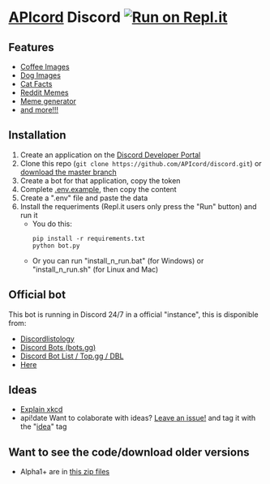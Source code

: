 # [API](https://en.wikipedia.org/wiki/API)[cord](https://en.wikipedia.org/wiki/Discord_(software)) Discord [![Run on Repl.it](https://repl.it/badge/github/APIcord/discord)](https://repl.it/github/APIcord/discord)
## Features
- [Coffee Images](https://coffee.alexflipnote.dev)
- [Dog Images](https://dog.ceo/dog-api)
- [Cat Facts](https://catfact.ninja)
- [Reddit Memes](https://github.com/R3l3ntl3ss/Meme_Api)
- [Meme generator](https://memegen.link)
- [and more!!!](https://some-random-api.ml)

## Installation
1. Create an application on the [Discord Developer Portal](https://discord.com/developers)
2. Clone this repo (`git clone https://github.com/APIcord/discord.git`) or [download the master branch](https://github.com/APIcord/discord/archive/master.zip)
2. Create a bot for that application, copy the token
3. Complete [.env.example](.env.example), then copy the content
4. Create a ".env" file and paste the data
5. Install the requeriments (Repl.it users only press the "Run" button) and run it
    - You do this:
        ```
        pip install -r requirements.txt
        python bot.py
        ```
    - Or you can run "install_n_run.bat" (for Windows) or "install_n_run.sh" (for Linux and Mac)

## Official bot
This bot is running in Discord 24/7 in a official "instance", this is disponible from:
- [Discordlistology](https://discordlistology.com/bots/757258298725630008)
- [Discord Bots (bots.gg)](https://discord.bots.gg/bots/757258298725630008)
- [Discord Bot List / Top.gg / DBL](https://top.gg/bot/757258298725630008)
- [Here](https://apicord.github.io/invite)

## Ideas
- [Explain xkcd](https://www.explainxkcd.com/wiki/index.php/Main_Page)
- api!date
Want to colaborate with ideas? [Leave an issue!](https://github.com/APIcord/discord/issues/new/choose) and tag it with the "[idea](https://github.com/APIcord/discord/issues?q=is%3Aissue+is%3Aopen+label%3Aidea)" tag

## Want to see the code/download older versions
- Alpha1+ are in [this zip files](https://github.com/APIcord/discord-archive/tree/Alpha)
